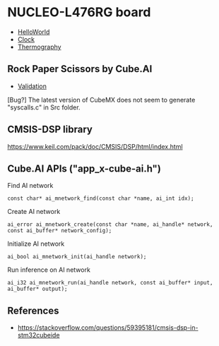# NUCLEO-L476RG board

- [HelloWorld](HelloWorld)
- [Clock](Clock)
- [Thermography](Thermography)

## Rock Paper Scissors by Cube.AI

- [Validation](RockPaperScissorsValidation)

[Bug?] The latest version of CubeMX does not seem to generate "syscalls.c" in Src folder.

## CMSIS-DSP library

https://www.keil.com/pack/doc/CMSIS/DSP/html/index.html

## Cube.AI APIs ("app_x-cube-ai.h")

Find AI network
```
const char* ai_mnetwork_find(const char *name, ai_int idx);
```

Create AI network
```
ai_error ai_mnetwork_create(const char *name, ai_handle* network, const ai_buffer* network_config);
```

Initialize AI network
```
ai_bool ai_mnetwork_init(ai_handle network);
```

Run inference on AI network
```
ai_i32 ai_mnetwork_run(ai_handle network, const ai_buffer* input, ai_buffer* output);
```

## References

- https://stackoverflow.com/questions/59395181/cmsis-dsp-in-stm32cubeide
